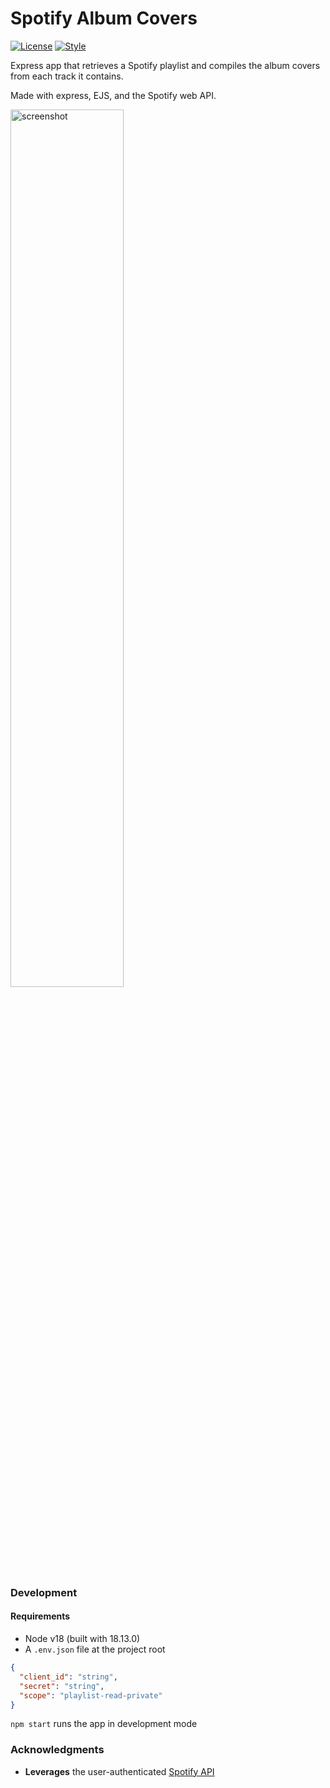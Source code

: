 # Spotify Album Covers

[![License](https://img.shields.io/github/license/zakwht/albums)](/LICENSE.md)
[![Style](https://img.shields.io/badge/code_style-prettier-ff69b4.svg)](https://github.com/prettier/prettier)

Express app that retrieves a Spotify playlist and compiles the album covers from each track it contains. 

Made with express, EJS, and the Spotify web API.

<img src="./albums.png" alt="screenshot" width="60%">

### Development

#### Requirements
* Node v18 (built with 18.13.0)
* A `.env.json` file at the project root

```json
{
  "client_id": "string",
  "secret": "string",
  "scope": "playlist-read-private"
}
```

`npm start` runs the app in development mode

### Acknowledgments
* __Leverages__ the user-authenticated [Spotify API](https://github.com/spotify/web-api-examples/tree/master/authentication)
